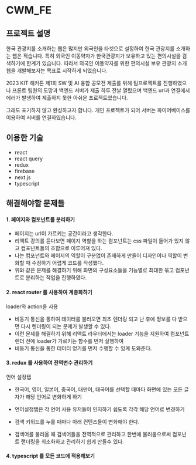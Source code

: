 # CWM_FE

## 프로젝트 설명

한국 관광지를 소개하는 웹은 많지만 외국인을 타겟으로 설정하여 한국 관광지를 소개하는 웹은 적습니다.
특히 외국인 이동약자가 한국관광지가 보유하고 있는 편의시설을 검색하기에 한계가 있습니다.
따라서 외국인 이동약자를 위한 편의시설 보유 관광지 소개 웹을 개발해보자는 목표로 시작하게 되었습니다.

2023 KIT 해커톤 제1회 SW 및 AI 융합 공모전 제출를 위해 팀프로젝트를 진행하였으나
프론트 팀원의 도망과 백엔드 서버가 제출 하루 전날 열렸으며 백엔드 url과 연결에서 에러가 발생하여 제출하지 못한 아쉬운 프로젝트였습니다.

그래도 포기하지 않고 완성하고자 합니다.
개인 프로젝트가 되어 서버는 파이어베이스를 이용하여 서버를 연결하였습니다.

## 이용한 기술

- react
- react query
- redux
- firebase
- next.js
- typescript

## 해결해야할 문제들

#### 1. 페이지와 컴포넌트를 분리하기

- 페이지는 url이 가르키는 공간이라고 생각한다.
- 리액트 강의를 듣다보면 페이지 역할을 하는 컴포넌트는 css 파일이 들어가 있지 않고 컴포넌트들의 조합으로 이루어져 있다.
- 나는 컴포넌트와 페이지의 역할이 구분없이 존재하게 만들어 디자인이나 역할이 변화할 때 수정하기 어렵게 코드를 작성했다.
- 위와 같은 문제를 해결하기 위해 화면의 구성요소들을 기능별로 최대한 묶고 컴포넌트로 분리하는 작업을 진행하였다.

#### 2. react router 를 사용하여 계층화하기

loader와 action을 사용

- 비동기 통신을 통하여 데이터를 불러오면 최초 렌더링 되고 난 후에 정보를 다 받으면 다시 렌더링이 되는 문제가 발생할 수 있다.
- 이런 문제를 해결하기 위해 리액트 라우터에서는 loader 기능을 지원하여 컴포넌트 렌더 전에 loader가 가르키는 함수를 먼저 실행하여
- 비동기 통신을 통한 데이터 얻기를 먼저 수행할 수 있게 도와준다.

#### 3. redux 를 사용하여 전역변수 관리하기

언어 설정탭

- 한국어, 영어, 일본어, 중국어, 대만어, 태국어를 선택할 때마다 화면에 있는 모든 글자가 해당 언어로 변화하게 하기
- 언어설정탭은 각 언어 사용 유저들이 인지하기 쉽도록 각각 해당 언어로 변경하기

- 검색 키워드를 누를 때마다 아래 컨텐츠들이 변화해야 한다.
- 검색어를 불러올 때 검색어들을 전역적으로 관리하고 한번에 불러옴으로써 컴포넌트 랜더링을 최소화하고 관리하기 쉽게 만들수 있다.

#### 4. typescript 를 모든 코드에 적용해보기
